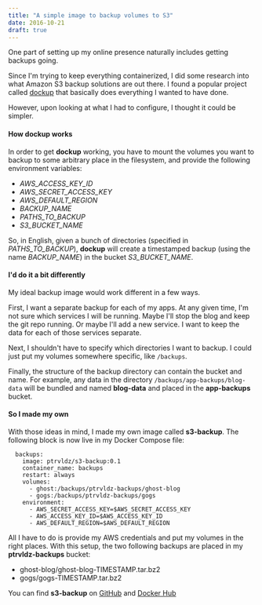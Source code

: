 ```yaml
---
title: "A simple image to backup volumes to S3"
date: 2016-10-21
draft: true
---
```

One part of setting up my online presence naturally includes getting backups going.

Since I'm trying to keep everything containerized, I did some research into what Amazon S3 backup solutions are out there. I found a popular project called [dockup](https://github.com/tutumcloud/dockup) that basically does everything I wanted to have done.

However, upon looking at what I had to configure, I thought it could be simpler.

#### How dockup works

In order to get **dockup** working, you have to mount the volumes you want to backup to some arbitrary place in the filesystem, and provide the following environment variables:

- *AWS\_ACCESS\_KEY\_ID*
- *AWS\_SECRET\_ACCESS\_KEY*
- *AWS\_DEFAULT\_REGION*
- *BACKUP\_NAME*
- *PATHS\_TO\_BACKUP*
- *S3\_BUCKET\_NAME*

So, in English, given a bunch of directories (specified in *PATHS\_TO\_BACKUP*), **dockup** will create a timestamped backup (using the name *BACKUP\_NAME*) in the bucket *S3\_BUCKET\_NAME*.

#### I'd do it a bit differently

My ideal backup image would work different in a few ways.

First, I want a separate backup for each of my apps. At any given time, I'm not sure which services I will be running. Maybe I'll stop the blog and keep the git repo running. Or maybe I'll add a new service. I want to keep the data for each of those services separate.

Next, I shouldn't have to specify which directories I want to backup. I could just put my volumes somewhere specific, like ```/backups```.

Finally, the structure of the backup directory can contain the bucket and name. For example, any data in the directory ```/backups/app-backups/blog-data``` will be bundled and named **blog-data** and placed in the **app-backups** bucket.


#### So I made my own

With those ideas in mind, I made my own image called **s3-backup**. The following block is now live in my Docker Compose file:

```
  backups:
    image: ptrvldz/s3-backup:0.1
    container_name: backups
    restart: always
    volumes:
      - ghost:/backups/ptrvldz-backups/ghost-blog
      - gogs:/backups/ptrvldz-backups/gogs
    environment:
      - AWS_SECRET_ACCESS_KEY=$AWS_SECRET_ACCESS_KEY
      - AWS_ACCESS_KEY_ID=$AWS_ACCESS_KEY_ID
      - AWS_DEFAULT_REGION=$AWS_DEFAULT_REGION

```

All I have to do is provide my AWS credentials and put my volumes in the right places. With this setup, the two following backups are placed in my **ptrvldz-backups** bucket: 

- ghost-blog/ghost-blog-TIMESTAMP.tar.bz2
- gogs/gogs-TIMESTAMP.tar.bz2

You can find **s3-backup** on [GitHub](https://github.com/azlyth/docker-s3-backup) and [Docker Hub](https://hub.docker.com/r/ptrvldz/s3-backup/)
